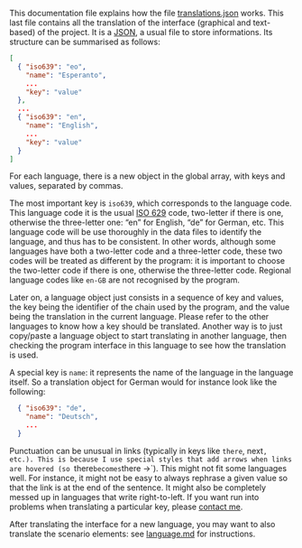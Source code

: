 
This documentation file explains how the file [translations.json](../../web/translations.json) works.
This last file contains all the translation of the interface (graphical and text-based) of the project.
It is a [JSON](https://en.wikipedia.org/wiki/JSON), a usual file to store informations.
Its structure can be summarised as follows:
```json
[
  { "iso639": "eo",
    "name": "Esperanto",
    ...
    "key": "value"
  },
  ...
  { "iso639": "en",
    "name": "English",
    ...
    "key": "value"
  }
]
```
For each language, there is a new object in the global array, with keys and values, separated by commas.

The most important key is `iso639`, which corresponds to the language code.
This language code it is the usual [ISO 629](https://en.wikipedia.org/wiki/List_of_ISO_639-2_codes) code, two-letter if there is one, otherwise the three-letter one: “en” for English, “de” for German, etc.
This language code will be use thoroughly in the data files to identify the language, and thus has to be consistent.
In other words, although some languages have both a two-letter code and a three-letter code, these two codes will be treated as different by the program: it is important to choose the two-letter code if there is one, otherwise the three-letter code.
Regional language codes like `en-GB` are not recognised by the program.

Later on, a language object just consists in a sequence of key and values, the key being the identifier of the chain used by the program, and the value being the translation in the current language.
Please refer to the other languages to know how a key should be translated.
Another way is to just copy/paste a language object to start translating in another language, then checking the program interface in this language to see how the translation is used.

A special key is `name`: it represents the name of the language in the language itself.
So a translation object for German would for instance look like the following:
```json
  { "iso639": "de",
    "name": "Deutsch",
    ...
  }
```

Punctuation can be unusual in links (typically in keys like `there`, next`, etc.).
This is because I use special styles that add arrows when links are hovered (so `there` becomes `there →`).
This might not fit some languages well.
For instance, it might not be easy to always rephrase a given value so that the link is at the end of the sentence.
It might also be completely messed up in languages that write right-to-left.
If you want run into problems when translating a particular key, please [contact me](https://github.com/Mbodin).

After translating the interface for a new language, you may want to also translate the scenario elements: see [language.md](./language.md) for instructions.

